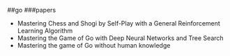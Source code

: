 ##go
###papers
  - Mastering Chess and Shogi by Self-Play with a General Reinforcement Learning Algorithm
  - Mastering the Game of Go with Deep Neural Networks and Tree Search
  - Mastering the game of Go without human knowledge

